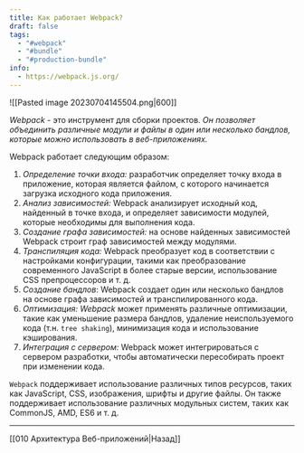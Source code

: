 ```yaml
---
title: Как работает Webpack?
draft: false
tags:
  - "#webpack"
  - "#bundle"
  - "#production-bundle"
info:
  - https://webpack.js.org/
---
```

![[Pasted image 20230704145504.png|600]]

_Webpack_ - это инструмент для сборки проектов. _Он позволяет объединить различные модули и файлы в один или несколько бандлов, которые можно использовать в веб-приложениях._

Webpack работает следующим образом:

1. _Определение точки входа:_ разработчик определяет точку входа в приложение, которая является файлом, с которого начинается загрузка исходного кода приложения.
2. _Анализ зависимостей:_ Webpack анализирует исходный код, найденный в точке входа, и определяет зависимости модулей, которые необходимы для выполнения кода.
3. _Создание графа зависимостей:_ на основе найденных зависимостей Webpack строит граф зависимостей между модулями.
4. _Транспиляция кода:_ Webpack преобразует код в соответствии с настройками конфигурации, такими как преобразование современного JavaScript в более старые версии, использование CSS препроцессоров и т. д.
5. _Создание бандлов_: Webpack создает один или несколько бандлов на основе графа зависимостей и транспилированного кода.
6. _Оптимизация: Webpack_ может применять различные оптимизации, такие как уменьшение размера бандлов, удаление неиспользуемого кода (т.н. `tree shaking`), минимизация кода и использование кэширования.
7. _Интеграция с сервером:_ Webpack может интегрироваться с сервером разработки, чтобы автоматически пересобирать проект при изменении кода.

`Webpack` поддерживает использование различных типов ресурсов, таких как JavaScript, CSS, изображения, шрифты и другие файлы. Он также поддерживает использование различных модульных систем, таких как CommonJS, AMD, ES6 и т. д.

---

[[010 Архитектура Веб-приложений|Назад]]